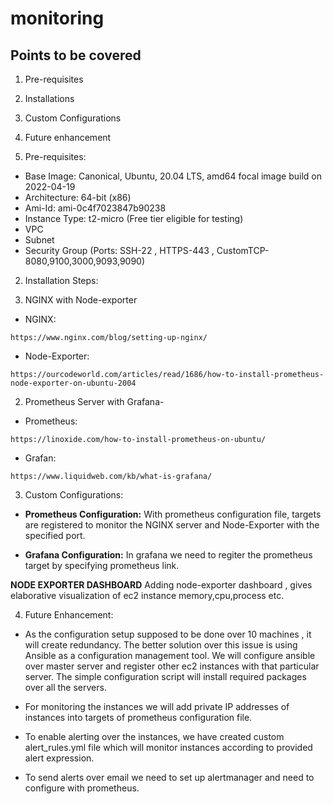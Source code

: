 # monitoring

## Points to be covered
1. Pre-requisites
2. Installations
3. Custom Configurations
4. Future enhancement

1. Pre-requisites:
- Base Image: Canonical, Ubuntu, 20.04 LTS, amd64 focal image build on 2022-04-19
- Architecture: 64-bit (x86)
- Ami-Id: ami-0c4f7023847b90238
- Instance Type: t2-micro (Free tier eligible for testing)
- VPC 
- Subnet
- Security Group (Ports: SSH-22 , HTTPS-443 , CustomTCP-8080,9100,3000,9093,9090)

2. Installation Steps:

1. NGINX with Node-exporter
- NGINX:
```
https://www.nginx.com/blog/setting-up-nginx/
```
- Node-Exporter:
```
https://ourcodeworld.com/articles/read/1686/how-to-install-prometheus-node-exporter-on-ubuntu-2004
```
2. Prometheus Server with Grafana-
- Prometheus:
```
https://linoxide.com/how-to-install-prometheus-on-ubuntu/
```
- Grafan:
```
https://www.liquidweb.com/kb/what-is-grafana/
```
3. Custom Configurations:
- **Prometheus Configuration:** With prometheus configuration file, targets are registered to monitor the NGINX server and Node-Exporter with the specified port.

- **Grafana Configuration:** In grafana we need to regiter the prometheus target by specifying prometheus link.

**NODE EXPORTER DASHBOARD** Adding node-exporter dashboard , gives elaborative visualization of ec2 instance memory,cpu,process etc.


4. Future Enhancement:
- As the configuration setup supposed to be done over 10 machines , it will create redundancy. The better solution over this issue is using Ansible as a configuration management tool.
We will configure ansible over master server and register other ec2 instances with that particular server. The simple configuration script will install required packages over all the servers.

- For monitoring the instances we will add private IP addresses of instances into targets of prometheus configuration file.

- To enable alerting over the instances, we have created custom alert_rules.yml file which will monitor instances according to provided alert expression.

- To send alerts over email we need to set up  alertmanager and need to configure with prometheus.